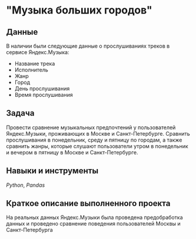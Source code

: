 # "Музыка больших городов"


## Данные

В наличии были следующие данные о прослушиваниях треков в сервисе Яндекс.Музыка:
- Название трека
- Исполнитель
- Жанр
- Город
- День прослушивания
- Время прослушивания

## Задача

Провести сравнение музыкальных предпочтений у пользователей Яндекс.Музыки, проживающих в Москве и Санкт-Петербурге. Сравнить прослушивания в понедельник, среду и пятницу по городам, а также сравнить жанры, которые слушают пользователи утром в понедельник и вечером в пятницу в Москве и Санкт-Петербурге.  

## Навыки и инструменты
*Python*, *Pandas*

## Краткое описание выполненного проекта
На реальных данных Яндекс.Музыки была проведена предобработка данных и проведено сравнение поведения пользователей Москвы и Санкт-Петербурга
